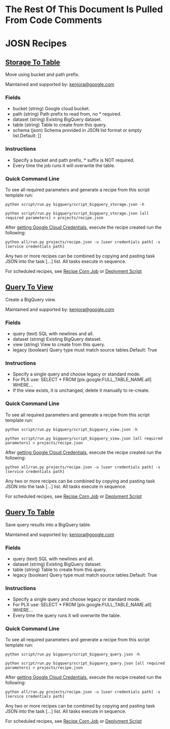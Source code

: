 # The Rest Of This Document Is Pulled From Code Comments


# JOSN Recipes

## [Storage To Table](bigquery/script_bigquery_storage.json)

Move using bucket and path prefix.

Maintained and supported by: kenjora@google.com

### Fields

- bucket (string) Google cloud bucket.
- path (string) Path prefix to read from, no \* required.
- dataset (string) Existing BigQuery dataset.
- table (string) Table to create from this query.
- schema (json) Schema provided in JSON list format or empty list.Default: []

### Instructions

- Specify a bucket and path prefix, \* suffix is NOT required.
- Every time the job runs it will overwrite the table.

### Quick Command Line

To see all required parameters and generate a recipe from this script template run:

`python script/run.py bigquery/script_bigquery_storage.json -h`

`python script/run.py bigquery/script_bigquery_storage.json [all required parameters] > projects/recipe.json`

After [getting Google Cloud Credentials](/auth/README.md), execute the recipe created run the following:

`python all/run.py projects/recipe.json -u [user credentials path] -s [service credentials path]`

Any two or more recipes can be combined by copying and pasting task JSON into the task [...] list.  All tasks execute in sequence.

For scheduled recipes, see [Recipe Corn Job](/cron/README.md) or [Deplyment Script](/deploy/README.md)

## [Query To View](bigquery/script_bigquery_view.json)

Create a BigQuery view.

Maintained and supported by: kenjora@google.com

### Fields

- query (text) SQL with newlines and all.
- dataset (string) Existing BigQuery dataset.
- view (string) View to create from this query.
- legacy (boolean) Query type must match source tables.Default: True

### Instructions

- Specify a single query and choose legacy or standard mode.
- For PLX use: SELECT \* FROM [plx.google:FULL_TABLE_NAME.all] WHERE...
- If the view exists, it is unchanged, delete it manually to re-create.

### Quick Command Line

To see all required parameters and generate a recipe from this script template run:

`python script/run.py bigquery/script_bigquery_view.json -h`

`python script/run.py bigquery/script_bigquery_view.json [all required parameters] > projects/recipe.json`

After [getting Google Cloud Credentials](/auth/README.md), execute the recipe created run the following:

`python all/run.py projects/recipe.json -u [user credentials path] -s [service credentials path]`

Any two or more recipes can be combined by copying and pasting task JSON into the task [...] list.  All tasks execute in sequence.

For scheduled recipes, see [Recipe Corn Job](/cron/README.md) or [Deplyment Script](/deploy/README.md)

## [Query To Table](bigquery/script_bigquery_query.json)

Save query results into a BigQuery table.

Maintained and supported by: kenjora@google.com

### Fields

- query (text) SQL with newlines and all.
- dataset (string) Existing BigQuery dataset.
- table (string) Table to create from this query.
- legacy (boolean) Query type must match source tables.Default: True

### Instructions

- Specify a single query and choose legacy or standard mode.
- For PLX use: SELECT \* FROM [plx.google:FULL_TABLE_NAME.all] WHERE...
- Every time the query runs it will overwrite the table.

### Quick Command Line

To see all required parameters and generate a recipe from this script template run:

`python script/run.py bigquery/script_bigquery_query.json -h`

`python script/run.py bigquery/script_bigquery_query.json [all required parameters] > projects/recipe.json`

After [getting Google Cloud Credentials](/auth/README.md), execute the recipe created run the following:

`python all/run.py projects/recipe.json -u [user credentials path] -s [service credentials path]`

Any two or more recipes can be combined by copying and pasting task JSON into the task [...] list.  All tasks execute in sequence.

For scheduled recipes, see [Recipe Corn Job](/cron/README.md) or [Deplyment Script](/deploy/README.md)

